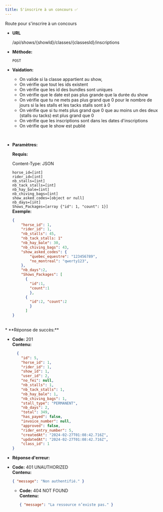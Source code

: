 ```yaml
---
title: S'inscrire à un concours ✅
---
```


Route pour s'inscrire à un concours

* **URL**

  /api/shows/{showId}/classes/{classesId}/inscriptions

* **Méthode:**
  
  `POST`

* **Vaidation:**
  - On valide si la classe appartient au show,
  - On vérifie que tout les ids existent
  - On vérifie que les id des bundles sont uniques
  - On vérifie que le date est pas plus grande que la durée du show
  - On vérifie que tu ne mets pas plus grand que 0 pour le nombre de jours si la les stalls et les tacks stalls sont à 0
  - On vérifie que si tu mets plus grand que 0 que au moins un des deux (stalls ou tacks) est plus grand que 0
  - On vérifie que les inscriptions sont dans les dates d'inscriptions
  - On vérifie que le show est publié 
<br>

* **Paramètres:**

    **Requis:**

    Content-Type:  JSON

    `horse_id=[int]`<br>
    `rider_id=[int]`<br>
    `nb_stalls=[int]`<br>
    `nb_tack_stalls=[int]`<br>
    `nb_hay_bale=[int]`<br> 
    `nb_chiving_bags=[int]`<br>
    `show_asked_codes=[object or null]`<br>
    `nb_days=[int]`<br>
    `Shows_Packages=[array {"id": 1, "count": 1}]`<br>
    **Exemple:**
    ```json
    {
        "horse_id": 1,
        "rider_id": 1,
        "nb_stalls": 45,
        "nb_tack_stalls: 1"
        "nb_hay_bale": 30,
        "nb_chiving_bags": 43,
        "show_asked_codes": {
            "quebec_equestre": "123456789",
            "no_montreal": "qwerty123",
        },
        "nb_days":2,
        "Shows_Packages": [
          {
            "id":1, 
            "count":1
            }, 
          {
            "id":2, "count":2
            }
          ]
    }
    ```
<br>
* **Réponse de succès:**
  
  * **Code:** 201 <br />
    **Contenu:** 
    ```json
      {
        "id": 5,
        "horse_id": 1,
        "rider_id": 1,
        "show_id": 1,
        "user_id": 2,
        "no_fei": null,
        "nb_stalls": 1,
        "nb_tack_stalls": 1,
        "nb_hay_bale": 1,
        "nb_chiving_bags": 1,
        "stall_type": "PERMANENT",
        "nb_days": 2,
        "total": 349,
        "has_payed": false,
        "invoice_number": null,
        "approved": false,
        "rider_entry_number": 5,
        "createdAt": "2024-02-27T01:08:42.716Z",
        "updatedAt": "2024-02-27T01:08:42.716Z",
        "class_id": 1
    }
    ```

* **Réponse d'erreur:**

* **Code:** 401 UNAUTHORIZED <br />
    **Contenu:** 
    ```json
    { "message": "Non authentifié." }
    ```

  * **Code:** 404 NOT FOUND <br />
    **Contenu:** 
    ```json
    { "message": "La ressource n’existe pas." }
    ```